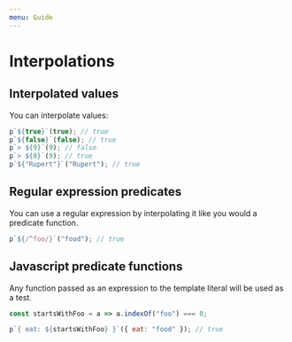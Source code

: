 ```yaml
---
menu: Guide
---
```


# Interpolations

## Interpolated values

You can interpolate values:

```js
p`${true}`(true); // true
p`${false}`(false); // true
p`> ${9}`(9); // false
p`> ${8}`(9); // true
p`${"Rupert"}`("Rupert"); // true
```

## Regular expression predicates

You can use a regular expression by interpolating it like you would a predicate function.

```js
p`${/^foo/}`("food"); // true
```

## Javascript predicate functions

Any function passed as an expression to the template literal will be used as a test.

```js
const startsWithFoo = a => a.indexOf("foo") === 0;

p`{ eat: ${startsWithFoo} }`({ eat: "food" }); // true
```

